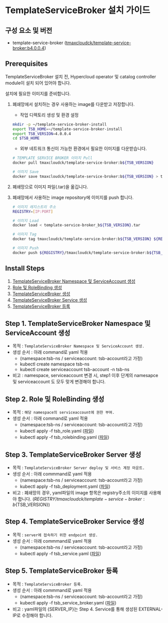 # TemplateServiceBroker 설치 가이드

## 구성 요소 및 버전

- template-service-broker ([tmaxcloudck/template-service-broker:b4.0.0.4](https://hub.docker.com/layers/tmaxcloudck/template-service-broker/b4.0.0.4/images/sha256-d0dbd995667f5ba35dd85d568fb7cc776d6b1ddd7cbca3a6849d8d74c67817f9?context=explore))

## Prerequisites

TemplateServiceBroker 설치 전, Hypercloud operator 및 catalog controller module이 설치 되어 있어야 합니다.

설치에 필요한 이미지를 준비합니다.

1. 폐쇄망에서 설치하는 경우 사용하는 image를 다운받고 저장합니다.

   - 작업 디렉토리 생성 및 환경 설정

   ```bash
   mkdir -p ~/template-service-broker-install
   export TSB_HOME=~/template-service-broker-install
   export TSB_VERSION=4.0.0.4
   cd $TSB_HOME
   ```

   - 외부 네트워크 통신이 가능한 환경에서 필요한 이미지를 다운받습니다.

   ```bash
   # TEMPLATE SERVICE BROKER 이미지 Pull
   docker pull tmaxcloudck/template-service-broker:b${TSB_VERSION}

   # 이미지 Save
   docker save tmaxcloudck/template-service-broker:b${TSB_VERSION} > template-service-broker_b${TSB_VERSION}.tar
   ```

2. 폐쇄망으로 이미지 파일(.tar)을 옮깁니다.

3. 폐쇄망에서 사용하는 image repository에 이미지를 push 합니다.

   ```bash
   # 이미지 레지스트리 주소
   REGISTRY=[IP:PORT]

   # 이미지 Load
   docker load < template-service-broker_b${TSB_VERSION}.tar

   # 이미지 Tag
   docker tag tmaxcloudck/template-service-broker:b${TSB_VERSION} ${REGISTRY}/tmaxcloudck/template-service-broker:b${TSB_VERSION}

   # 이미지 Push
   docker push ${REGISTRY}/tmaxcloudck/template-service-broker:b${TSB_VERSION}
   ```

## Install Steps

1. [TemplateServiceBroker Namespace 및 ServiceAccount 생성](#Step-1-TemplateServiceBroker-Namespace-및-ServiceAccount-생성)
2. [Role 및 RoleBinding 생성](#Step-2-Role-및-RoleBinding-생성)
3. [TemplateServiceBroker 생성](#Step-3-TemplateServiceBroker-Server-생성)
4. [TemplateServiceBroker Service 생성](#Step-4-TemplateServiceBroker-Service-생성)
5. [TemplateServiceBroker 등록](#Step-5-TemplateServiceBroker-등록)

## Step 1. TemplateServiceBroker Namespace 및 ServiceAccount 생성

- 목적 : `TemplateServiceBroker Namespace 및 ServiceAccount 생성.`
- 생성 순서 : 아래 command로 yaml 적용
  - (namespace:tsb-ns / serviceaccount: tsb-account라고 가정)
  - kubectl create namespace tsb-ns
  - kubectl create serviceaccount tsb-account -n tsb-ns
- 비고 : namespace, serviceaccount 변경 시, step1 이후 단계의 namesapce 및 serviceaccount 도 모두 맞게 변경해야 합니다.

## Step 2. Role 및 RoleBinding 생성

- 목적 : `해당 namespace의 serviceaccount에 권한 부여.`
- 생성 순서 : 아래 command로 yaml 적용
  - (namespace:tsb-ns / serviceaccount: tsb-account라고 가정)
  - kubectl apply -f tsb_role.yaml ([파일](./yaml_install/tsb_role.yaml))
  - kubectl apply -f tsb_rolebinding.yaml ([파일](./yaml_install/tsb_rolebinding.yaml))

## Step 3. TemplateServiceBroker Server 생성

- 목적 : `TemplateServiceBroker Server deploy 및 서비스 계정 마운트.`
- 생성 순서 : 아래 commmand로 yaml 적용
  - (namespace:tsb-ns / serviceaccount: tsb-account라고 가정)
  - kubectl apply -f tsb_deployment.yaml ([파일](./yaml_install/tsb_deployment.yaml))
- 비고 : 폐쇄망의 경우, yaml파일의 image 항목은 registry주소의 이미지를 사용해야 합니다. (${REGISTRY}/tmaxcloudck/template-service-broker:b${TSB_VERSION})

## Step 4. TemplateServiceBroker Service 생성

- 목적 : `server에 접속하기 위한 endpoint 생성.`
- 생성 순서 : 아래 commmand로 yaml 적용
  - (namespace:tsb-ns / serviceaccount: tsb-account라고 가정)
  - kubectl apply -f tsb_service.yaml ([파일](./yaml_install/tsb_service.yaml))

## Step 5. TemplateServiceBroker 등록

- 목적 : `TemplateServiceBroker 등록.`
- 생성 순서 : 아래 commmand로 yaml 적용
  - (namespace:tsb-ns / serviceaccount: tsb-account라고 가정)
  - kubectl apply -f tsb_service_broker.yaml ([파일](./yaml_install/tsb_service_broker.yaml))
- 비고 : yaml파일의 {SERVER_IP}는 Step 4. Service를 통해 생성된 EXTERNAL-IP로 수정해야 합니다.
